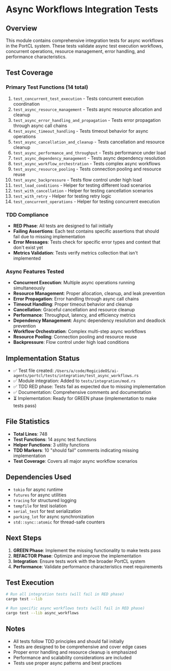 # Async Workflows Integration Tests

## Overview
This module contains comprehensive integration tests for async workflows in the PortCL system. These tests validate async test execution workflows, concurrent operations, resource management, error handling, and performance characteristics.

## Test Coverage

### Primary Test Functions (14 total)
1. `test_concurrent_test_execution` - Tests concurrent execution coordination
2. `test_async_resource_management` - Tests async resource allocation and cleanup
3. `test_async_error_handling_and_propagation` - Tests error propagation through async call chains
4. `test_async_timeout_handling` - Tests timeout behavior for async operations
5. `test_async_cancellation_and_cleanup` - Tests cancellation and resource cleanup
6. `test_async_performance_and_throughput` - Tests performance under load
7. `test_async_dependency_management` - Tests async dependency resolution
8. `test_async_workflow_orchestration` - Tests complex async workflows
9. `test_async_resource_pooling` - Tests connection pooling and resource reuse
10. `test_async_backpressure` - Tests flow control under high load
11. `test_load_conditions` - Helper for testing different load scenarios
12. `test_with_cancellation` - Helper for testing cancellation scenarios
13. `test_with_retry` - Helper for testing retry logic
14. `test_concurrent_operations` - Helper for testing concurrent execution

### TDD Compliance
- **RED Phase**: All tests are designed to fail initially
- **Failing Assertions**: Each test contains specific assertions that should fail due to missing implementation
- **Error Messages**: Tests check for specific error types and context that don't exist yet
- **Metrics Validation**: Tests verify metrics collection that isn't implemented

### Async Features Tested
- **Concurrent Execution**: Multiple async operations running simultaneously
- **Resource Management**: Proper allocation, cleanup, and leak prevention
- **Error Propagation**: Error handling through async call chains
- **Timeout Handling**: Proper timeout behavior and cleanup
- **Cancellation**: Graceful cancellation and resource cleanup
- **Performance**: Throughput, latency, and efficiency metrics
- **Dependency Management**: Async dependency resolution and deadlock prevention
- **Workflow Orchestration**: Complex multi-step async workflows
- **Resource Pooling**: Connection pooling and resource reuse
- **Backpressure**: Flow control under high load conditions

## Implementation Status
- ✅ Test file created: `/Users/a/code/RegicideOS/ai-agents/portcl/tests/integration/test_async_workflows.rs`
- ✅ Module integration: Added to `tests/integration/mod.rs`
- ✅ TDD RED phase: Tests fail as expected due to missing implementation
- ✅ Documentation: Comprehensive comments and documentation
- ⏳ Implementation: Ready for GREEN phase (implementation to make tests pass)

## File Statistics
- **Total Lines**: 748
- **Test Functions**: 14 async test functions
- **Helper Functions**: 3 utility functions
- **TDD Markers**: 10 "should fail" comments indicating missing implementation
- **Test Coverage**: Covers all major async workflow scenarios

## Dependencies Used
- `tokio` for async runtime
- `futures` for async utilities
- `tracing` for structured logging
- `tempfile` for test isolation
- `serial_test` for test serialization
- `parking_lot` for async synchronization
- `std::sync::atomic` for thread-safe counters

## Next Steps
1. **GREEN Phase**: Implement the missing functionality to make tests pass
2. **REFACTOR Phase**: Optimize and improve the implementation
3. **Integration**: Ensure tests work with the broader PortCL system
4. **Performance**: Validate performance characteristics meet requirements

## Test Execution
```bash
# Run all integration tests (will fail in RED phase)
cargo test --lib

# Run specific async workflows tests (will fail in RED phase)
cargo test --lib async_workflows
```

## Notes
- All tests follow TDD principles and should fail initially
- Tests are designed to be comprehensive and cover edge cases
- Proper error handling and resource cleanup is emphasized
- Performance and scalability considerations are included
- Tests use proper async patterns and best practices